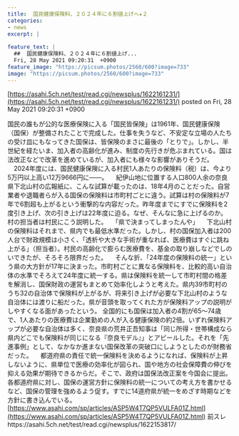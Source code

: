 ```yaml
---
title:  国民健康保険料、２０２４年に６割値上げへ★２  
categories:
- news
excerpt: |
  
feature_text: |
  ##  国民健康保険料、２０２４年に６割値上げ...
  Fri, 28 May 2021 09:20:31  +0900
feature_image: "https://picsum.photos/2560/600?image=733"
image: "https://picsum.photos/2560/600?image=733"
---
```


[https://asahi.5ch.net/test/read.cgi/newsplus/1622161231/](https://asahi.5ch.net/test/read.cgi/newsplus/1622161231/)
posted on Fri, 28 May 2021 09:20:31  +0900

<!--more-->

国民の誰もが公的な医療保険に入る「国民皆保険」は1961年、国民健康保険（国保）が整備されたことで完成した。仕事を失うなど、不安定な立場の人たちの受け皿にもなってきた国保は、皆保険のまさに最後の「とりで」。しかし、半世紀を経たいま、加入者の高齢化が進み、制度の先行きが危ぶまれている。国は法改正などで改革を進めているが、加入者にも様々な影響がありそうだ。 　2024年度には、国民健康保険に入る村民1人あたりの保険料（税）は、今より5万円以上高い12万9666円に——。 　紀伊山地に位置する人口800人余の奈良県下北山村の広報紙に、こんな試算が載ったのは、18年4月のことだった。自営業者や退職者らが入る国保の保険料は市町村ごとに違う。試算は村の保険料が7年で6割超も上がるという衝撃的な内容だった。昨年度までにすでに保険料を2度引き上げ、次の引き上げは22年度に迫る。なぜ、そんなに急に上げるのか。村の担当者は村民にこう説明した。 　「県で決まってしまったんや」 　下北山村の保険料はそれまで、県内でも最低水準だった。しかし、村の国保加入者は200人台で財政規模は小さく、「透析や大きな手術が重なれば、医療費はすぐに跳ね上がる」（担当者）。村民の高齢化で膨らむ医療費を、基金の取り崩しなどでしのいできたが、そろそろ限界だった。 　そんな折、「24年度の保険料の統一」という県の大方針が17年に決まった。市町村ごとに異なる保険料を、比較的高い自治体の水準でそろえて24年度に統一する。県は保険料を統一して市町村間の格差を解消し、国保財政の運営もまとめて効率化しようと考えた。県内39市町村のうち32の自治体で保険料が上がるが、将来引き上げが必要な下北山村のような自治体には渡りに船だった。県が音頭を取ってくれた方が保険料アップの説明がしやすくなる面があったという。 全国的にも国保は加入者の4割が65〜74歳で、1人あたりの医療費は企業勤めの人が入る健康保険の約2倍。いずれ保険料アップが必要な自治体は多く、奈良県の荒井正吾知事は「同じ所得・世帯構成なら県内どこでも保険料が同じになる『奈良モデル』」とアピールした。それを「先進事例」として、なかなか進まない国保改革の突破口にしようとしたのが財務省だった。 　都道府県の責任で統一保険料を決めるようになれば、保険料が上昇しないように、県単位で医療の効率化が図られ、国や地方の社会保障費の伸びを抑える効果が期待できるからだ。そこで、政府は国保法改正案を今国会に提出。各都道府県に対し、国保の運営方針に保険料の統一についての考え方を書かせるなど、国保の管理を強めるよう促す。すでに14道府県が統一をめざす時期などを方針に書き込んでいる。 [https://www.asahi.com/sp/articles/ASP5W4T7QP5VULFA01Z.html](https://www.asahi.com/sp/articles/ASP5W4T7QP5VULFA01Z.html) 前スレhttps://asahi.5ch.net/test/read.cgi/newsplus/1622153817/
